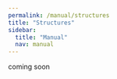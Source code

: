 ```yaml
---
permalink: /manual/structures
title: "Structures"
sidebar:
  title: "Manual"
  nav: manual
---
```


coming soon